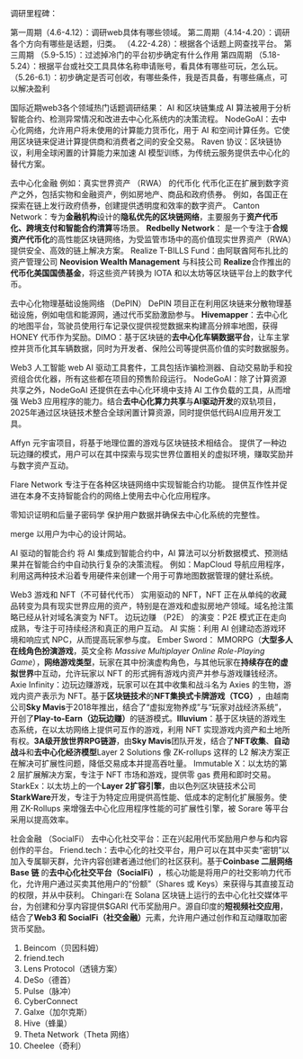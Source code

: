 调研里程碑：

第一周期（4.6-4.12）：调研web具体有哪些领域。
第二周期（4.14-4.20）：调研各个方向有哪些是话题，归类。
         （4.22-4.28）：根据各个话题上网查找平台。
第三周期 （5.9-5.15）：过滤掉冷门的平台初步确定有什么作用
第四周期 （5.18-5.24）：根据平台或社交工具具体名称申请账号，看具体有哪些可玩，怎么玩。
        （5.26-6.1）：初步确定是否可创收，有哪些条件，我是否具备，有哪些痛点，可以解决盈利

国际近期web3各个领域热门话题调研结果：
AI 和区块链集成
AI 算法被用于分析智能合约、检测异常情况和改进去中心化系统内的决策流程。
NodeGoAI：去中心化网络，允许用户将未使用的计算能力货币化，用于 AI 和空间计算任务。它使用区块链来促进计算提供商和消费者之间的安全交易。
Raven 协议：区块链协议，利用全球闲置的计算能力来加速 AI 模型训练，为传统云服务提供去中心化的替代方案。

去中心化金融
例如：真实世界资产 （RWA） 的代币化
代币化正在扩展到数字资产之外，包括实物和金融资产，例如房地产、商品和政府债券。
例如，各国正在探索在链上发行政府债券，创建提供透明度和效率的数字资产。
Canton Network：专为​**​金融机构​**​设计的​**​隐私优先的区块链网络​**​，主要服务于​**​资产代币化、跨境支付和智能合约清算​**​等场景。
**Redbelly Network​**​： 是一个专注于​**​合规资产代币化​**​的高性能区块链网络，为受监管市场中的高价值现实世界资产（RWA）提供安全、高效的链上解决方案。
Realize T-BILLS Fund：由阿联酋阿布扎比的资产管理公司 ​**​Neovision Wealth Management​**​ 与科技公司 ​**​Realize​**​ 合作推出的​**​代币化美国国债基金​**​，将这些资产转换为 IOTA 和以太坊等区块链平台上的数字代币。

去中心化物理基础设施网络 （DePIN）
DePIN 项目正在利用区块链来分散物理基础设施，例如电信和能源网，通过代币奖励激励参与。
**Hivemapper​**​：去中心化的地图平台，驾驶员使用行车记录仪提供视觉数据来构建高分辨率地图，获得 HONEY 代币作为奖励。
​​DIMO：基于区块链的​**​去中心化车辆数据平台**，让车主掌控并货币化其车辆数据，同时为开发者、保险公司等提供高价值的实时数据服务。

Web3 人工智能
 web AI 驱动工具套件，工具包括诈骗检测器、自动交易助手和投资组合优化器，所有这些都在项目的预售阶段运行。
 NodeGoAI：除了计算资源共享之外，NodeGoAI 还提供在去中心化环境中支持 AI 工作负载的工具，从而增强 Web3 应用程序的能力。结合​**​去中心化算力共享​**​与​**​AI驱动开发​**​的双轨项目，2025年通过区块链技术整合全球闲置计算资源，同时提供低代码AI应用开发工具。

Affyn
元宇宙项目，将基于地理位置的游戏与区块链技术相结合。
提供了一种边玩边赚的模式，用户可以在其中探索与现实世界位置相关的虚拟环境，赚取奖励并与数字资产互动。

Flare Network
专注于在各种区块链网络中实现智能合约功能。
提供互作性并促进在本身不支持智能合约的网络上使用去中心化应用程序。

零知识证明和后量子密码学
保护用户数据并确保去中心化系统的完整性。

merge
以用户为中心的设计网站。

AI 驱动的智能合约
将 AI 集成到智能合约中，AI 算法可以分析数据模式、预测结果并在智能合约中自动执行复杂的决策流程。
例如：MapCloud 导航应用程序，利用这两种技术沿着专用硬件来创建一个用于可靠地图数据管理的健壮系统。

Web3 游戏和 NFT（不可替代代币）
实用驱动的 NFT，NFT 正在从单纯的收藏品转变为具有现实世界应用的资产，特别是在游戏和虚拟房地产领域。域名抢注策略已经从针对域名演变为 NFT。
边玩边赚 （P2E） 的演变：P2E 模式正在走向成熟，专注于可持续经济和真正的用户互动。
AI 实施：利用 AI 创建动态游戏环境和响应式 NPC，从而提高玩家参与度。
Ember Sword： MMORPG（**大型多人在线角色扮演游戏**，英文全称 _Massive Multiplayer Online Role-Playing Game_），**网络游戏类型​**​，玩家在其中扮演虚构角色，与其他玩家在​**​持续存在的虚拟世界​**​中互动，允许玩家以 NFT 的形式拥有游戏内资产并参与游戏赚钱经济。
Axie Infinity：边玩边赚游戏，玩家可以在其中收集和战斗名为 Axies 的生物，游戏内资产表示为 NFT。基于​**​区块链技术​**​的​**​NFT集换式卡牌游戏（TCG）​**​，由越南公司 ​**​Sky Mavis​**​ 于2018年推出，结合了“虚拟宠物养成”与“玩家对战经济系统”，开创了​**​Play-to-Earn（边玩边赚）​**​的链游模式。
​**​Illuvium​**​：基于区块链的游戏生态系统，在以太坊网络上提供可互作的游戏，利用 NFT 实现游戏内资产和土地所有权。**3A级开放世界RPG链游​**​，由 ​**​Sky Mavis​**​ 团队开发，结合了​**​NFT收集​**​、​**​自动战斗​**​和​**​去中心化经济模型​**​
​​
Layer 2 Solutions
像 ZK-rollups 这样的 L2 解决方案正在解决可扩展性问题，降低交易成本并提高吞吐量。
Immutable X：以太坊的第 2 层扩展解决方案，专注于 NFT 市场和游戏，提供零 gas 费用和即时交易。
StarkEx：以太坊上的一个​**​Layer 2扩容引擎​**​，由以色列区块链技术公司 ​**​StarkWare​**​ 开发，专注于为特定应用提供高性能、低成本的定制化扩展服务。使用 ZK-Rollups 来增强去中心化应用程序性能的可扩展性引擎，被 Sorare 等平台采用以提高效率。

社会金融 （SocialFi）
去中心化社交平台：正在兴起用代币奖励用户参与和内容创作的平台。
Friend.tech：去中心化的社交平台，用户可以在其中买卖“密钥”以加入专属聊天群，允许内容创建者通过他们的社区获利。基于 ​**​Coinbase 二层网络 Base 链​**​ 的 ​**​去中心化社交平台（SocialFi）​**​，核心功能是将用户的社交影响力代币化，允许用户通过买卖其他用户的“份额”（Shares 或 Keys）来获得与其直接互动的权限，并从中获利。
Chingari:在 Solana 区块链上运行的去中心化社交媒体平台，为创建和分享内容提供$GARI 代币奖励用户。源自印度的​**​短视频社交应用​**​，结合了 ​**​Web3 和 SocialFi（社交金融）​**​ 元素，允许用户通过创作和互动赚取加密货币奖励。
1. Beincom（贝因科姆）
2. friend.tech
3. Lens Protocol（透镜方案）
4. DeSo（德首）
5. Pulse（脉冲）
6. CyberConnect
7. Galxe（加尔克斯）
8. Hive（蜂巢）
9. Theta Network（Theta 网络）
10. Cheelee（奇利）














